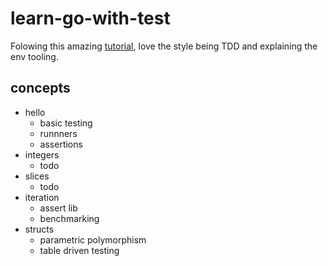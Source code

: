 # learn-go-with-test

Folowing this amazing [tutorial](https://quii.gitbook.io/learn-go-with-tests/), love the style being TDD and explaining the env tooling.

## concepts

- hello
  - basic testing
  - runnners
  - assertions
- integers
  - todo
- slices
  - todo
- iteration
  - assert lib
  - benchmarking 
- structs
  - parametric polymorphism
  - table driven testing